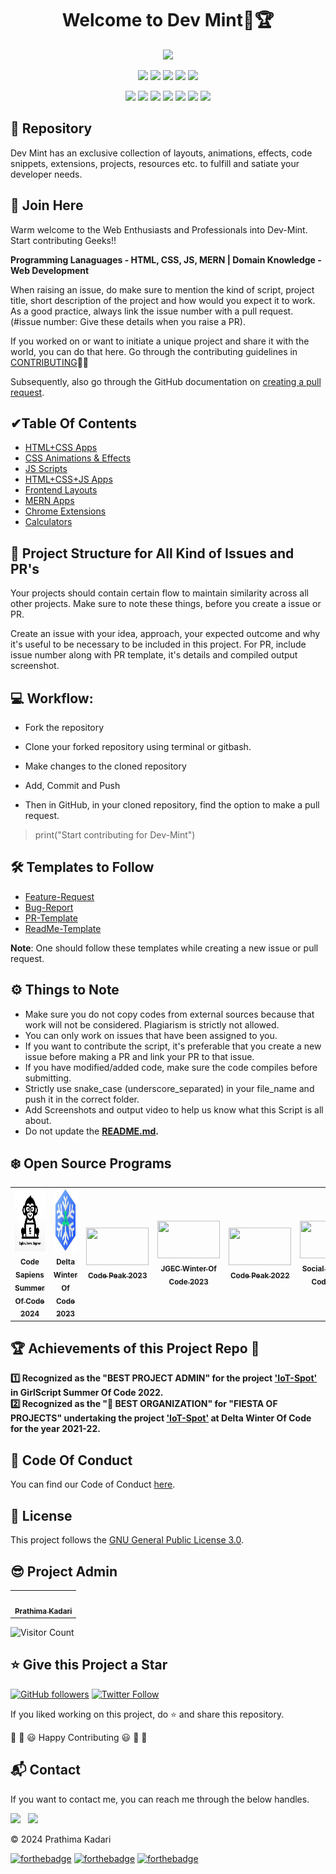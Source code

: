 <div align="center">
  <h1>Welcome to Dev Mint👋🏆</h1>
 <!-- <h3>Website for Dev Mint Project Application : <a href="https://prathimacode-hub.github.io/Dev-Mint/">Click Here!</a></h3> -->
</div>

<p align="center">
<img src="https://github.com/prathimacode-hub/prathimacode-hub/blob/main/Cover%20Photos/Dev-Mint.png"></a>
</p>

<p align="center">
<a href="https://github.com/prathimacode-hub"><img src="https://img.shields.io/badge/PRs-welcome-brightgreen.svg?style=flat&logo=github"></a> 
<a href="https://github.com/prathimacode-hub"><img src="https://img.shields.io/badge/Open%20Source-%F0%9F%A4%8D-Green"></a> 
<a href="https://github.com/prathimacode-hub"><img src="https://img.shields.io/static/v1.svg?label=Contributions&message=Welcome&color=0059b3&style=flat-square"></a>
<a href="https://github.com/prathimacode-hub/Dev-Mint/graphs/contributors"><img src="https://img.shields.io/github/contributors-anon/prathimacode-hub/Dev-Mint"></a>
<a href="https://github.com/prathimacode-hub"><img src="https://img.shields.io/maintenance/yes/2024"></a>
</p> 

<p align="center">
<a href="https://github.com/prathimacode-hub/Dev-Mint/stargazers"><img src="https://badgen.net/github/stars/prathimacode-hub/Dev-Mint"></a>
<a href="https://github.com/prathimacode-hub/Dev-Mint/network/members"><img src="https://badgen.net/github/forks/prathimacode-hub/Dev-Mint"></a>
<a href="https://github.com/prathimacode-hub/Dev-Mint/issues"><img src="https://badgen.net/github/open-issues/prathimacode-hub/Dev-Mint"></a>
<a href="https://github.com/prathimacode-hub/Dev-Mint/issues?q=is%3Aissue+is%3Aclosed"><img src="https://badgen.net/github/closed-issues/prathimacode-hub/Dev-Mint"></a>
<a href="https://github.com/prathimacode-hub/Dev-Mint/pulls"><img src="https://badgen.net/github/prs/prathimacode-hub/Dev-Mint"></a>
<a href="https://github.com/prathimacode-hub/Dev-Mint/pulls"><img src="https://badgen.net/github/open-prs/prathimacode-hub/Dev-Mint"></a>
<a href="https://github.com/prathimacode-hub/Dev-Mint/pulls?q=is%3Apr+is%3Aclosed"><img src="https://badgen.net/github/closed-prs/prathimacode-hub/Dev-Mint"></a>
</p>


## 📌 Repository

Dev Mint has an exclusive collection of layouts, animations, effects, code snippets, extensions, projects, resources etc. to fulfill and satiate your developer needs.


## 🙌 Join Here

Warm welcome to the Web Enthusiasts and Professionals into Dev-Mint. Start contributing Geeks!!

**Programming Lanaguages - HTML, CSS, JS, MERN | Domain Knowledge - Web Development**

<!--
Videos, Blogs, Programming, Tutorials, IDE, Self Guided Projects, Courses
Web Development, Data Science, Github -->

When raising an issue, do make sure to mention the kind of script, project title, short description of the project and how would you expect it to work. As a good practice, always link the issue number with a pull request. (#issue number: Give these details when you raise a PR).

If you worked on or want to initiate a unique project and share it with the world, you can do that here. Go through the contributing guidelines in [CONTRIBUTING](https://github.com/prathimacode-hub/Dev-Mint/blob/main/CONTRIBUTING.md)👩‍💻

Subsequently, also go through the GitHub documentation on [creating a pull request](https://help.github.com/en/github/collaborating-with-issues-and-pull-requests/creating-a-pull-request).


## ✔Table Of Contents

- [HTML+CSS Apps](https://github.com/prathimacode-hub/Dev-Mint/tree/main/HTML%2BCSS%20Apps)
- [CSS Animations & Effects](https://github.com/prathimacode-hub/Dev-Mint/tree/main/CSS%20Animations%20%26%20Effects)
- [JS Scripts](https://github.com/prathimacode-hub/Dev-Mint/tree/main/JS%20Scripts)
- [HTML+CSS+JS Apps](https://github.com/prathimacode-hub/Dev-Mint/tree/main/HTML%2BCSS%2BJS%20Apps)
- [Frontend Layouts](https://github.com/prathimacode-hub/Dev-Mint/tree/main/Frontend%20Layouts) 
- [MERN Apps](https://github.com/prathimacode-hub/Dev-Mint/tree/main/MERN%20Apps)
- [Chrome Extensions](https://github.com/prathimacode-hub/Dev-Mint/tree/main/Chrome%20Extensions)
- [Calculators](https://github.com/prathimacode-hub/Dev-Mint/tree/main/Calculators)
  
<!-- 
Content
 -->

<!--
## 📝 Project Structure for Issues :
-->

## 📝 Project Structure for All Kind of Issues and PR's

Your projects should contain certain flow to maintain similarity across all other projects. Make sure to note these things, before you create a issue or PR.

Create an issue with your idea, approach, your expected outcome and why it's useful to be necessary to be included in this project. For PR, include issue number along with PR template, it's details and compiled output screenshot.


## 💻 Workflow:

- Fork the repository

- Clone your forked repository using terminal or gitbash.

- Make changes to the cloned repository

- Add, Commit and Push

- Then in GitHub, in your cloned repository, find the option to make a pull request. 

> print("Start contributing for Dev-Mint")


## 🛠 Templates to Follow

- [Feature-Request](https://github.com/prathimacode-hub/Dev-Mint/blob/main/.github/ISSUE_TEMPLATE/Feature_Request.md)
- [Bug-Report](https://github.com/prathimacode-hub/Dev-Mint/blob/main/.github/ISSUE_TEMPLATE/Bug_Report.md)
- [PR-Template](https://github.com/prathimacode-hub/Dev-Mint/blob/main/.github/PULL_REQUEST_TEMPLATE.md)
- [ReadMe-Template](https://github.com/prathimacode-hub/Dev-Mint/blob/main/.github/README_TEMPLATE.md)

**Note**: One should follow these templates while creating a new issue or pull request. 


## ⚙️ Things to Note

* Make sure you do not copy codes from external sources because that work will not be considered. Plagiarism is strictly not allowed.
* You can only work on issues that have been assigned to you.
* If you want to contribute the script, it's preferable that you create a new issue before making a PR and link your PR to that issue.
* If you have modified/added code, make sure the code compiles before submitting.
* Strictly use snake_case (underscore_separated) in your file_name and push it in the correct folder.
* Add Screenshots and output video to help us know what this Script is all about. 
* Do not update the **[README.md](https://github.com/prathimacode-hub/Dev-Mint/blob/main/README.md).**

<!--
<td align="center">
<a href="https://swoc.getsocialnow.co/"><img src="https://github.com/prathimacode-hub/prathimacode-hub/blob/main/Open%20Source%20Programs/Social%20Winter%20Of%20Code%202022/Social-Winter-Of-Code-Logo.png" width=100px height=100px /><br /><sub><b>Social Winter Of Code 2022</b></sub></a>
 </td>
 -->
 
 ## ❄️ Open Source Programs
 
<table>
<tr>
<td align="center">
<a href="https://codesapiens.in/"><img src="https://github.com/prathimacode-hub/prathimacode-hub/blob/main/Open%20Source%20Programs/CodeSapiens%20Summer%20Of%20Code%202024/CodeSapiens%20Summer%20Of%20Code.png" width=100px height=100px /><br /><sub><b>Code Sapiens Summer Of Code 2024</b></sub></a>
</td>
<td align="center">
<a href="https://dwoc.io/"><img src="https://github.com/prathimacode-hub/prathimacode-hub/blob/main/Open%20Source%20Programs/Delta%20Winter%20Of%20Code%202023/DWOC2023.jpg" width=100px height=100px /><br /><sub><b>Delta Winter Of Code 2023</b></sub></a>
 </td>
 <td align="center">
<a href="https://www.codepeak.tech/"><img src="https://github.com/prathimacode-hub/prathimacode-hub/blob/main/Open%20Source%20Programs/Code%20Peak%202022/Code%20Peak.png" width=100px height=60px /><br /><sub><b>Code Peak 2023</b></sub></a>
 </td>
 <td align="center">
<a href="https://jwoc-2k23.vercel.app/"><img src="https://github.com/prathimacode-hub/prathimacode-hub/blob/main/Open%20Source%20Programs/JGEC%20Winter%20Of%20Code%202023/JGEC-Winter-Of-Code%20-2023.jpg" width=100px height=60px /><br /><sub><b>JGEC Winter Of Code 2023</b></sub></a>
 </td>
 <td align="center">
<a href="https://www.codepeak.tech/"><img src="https://github.com/prathimacode-hub/prathimacode-hub/blob/main/Open%20Source%20Programs/Code%20Peak%202022/Code%20Peak.png" width=100px height=60px /><br /><sub><b>Code Peak 2022</b></sub></a>
 </td>
 <td align="center">
<a href="https://www.socialwinterofcode.com/"><img src="https://github.com/prathimacode-hub/prathimacode-hub/blob/main/Open%20Source%20Programs/Social%20Winter%20Of%20Code%202022/Social-Winter-Of-Code-Logo.png" width=100px height=60px /><br /><sub><b>Social Winter Of Code 2022</b></sub></a>
 </td>
</tr>
</table>


## 🏆 Achievements of this Project Repo 🎉

**:one: Recognized as the "BEST PROJECT ADMIN" for the project ['IoT-Spot'](https://github.com/prathimacode-hub/IoT-Spot) in GirlScript Summer Of Code 2022.**</br>
**:two: Recognized as the "🥇 BEST ORGANIZATION" for "FIESTA OF PROJECTS" undertaking the project ['IoT-Spot'](https://github.com/prathimacode-hub/IoT-Spot) at Delta Winter Of Code for the year 2021-22.**</br>

<!-- 

## 📊 Leaderboard 

<table>
  <tr>
    <td align="center"><a href="https://github.com/prathimacode-hub/IoT-Spot/blob/main/.github/gssoc_leaderboard.md"><img src="https://cdn-icons-png.flaticon.com/512/1986/1986941.png" width="100px;" alt=""/><br /><sub><b>GSSOC Leaderboard 2022</b></sub></a></td>
    <td align="center"><a href="https://github.com/prathimacode-hub/IoT-Spot/blob/main/.github/swoc_leaderboard.md"><img src="https://cdn-icons-png.flaticon.com/512/1986/1986941.png" width="100px;" alt=""/><br /><sub><b>SWOC Leaderboard 2021</b></sub></a></td>
  </tr>
</table>
-->

<!--

## ✨ Hall Of Fame   

Thanks go to these Wonderful People. Contributions of any kind are welcome!🚀 -->

<!-- ALL-CONTRIBUTORS-LIST:START - Do not remove or modify this section -->
<!-- prettier-ignore-start -->
<!-- markdownlint-disable -->
<!--
<a href="https://github.com/prathimacode-hub/Dev-Mint/graphs/contributors">
  <img src="https://contrib.rocks/image?repo=prathimacode-hub/Dev-Mint" />
</a>
-->

<!-- markdownlint-enable -->
<!-- prettier-ignore-end -->
<!-- ALL-CONTRIBUTORS-LIST:END -->


## 📜 Code Of Conduct

You can find our Code of Conduct [here](https://github.com/prathimacode-hub/Dev-Mint/blob/main/CODE_OF_CONDUCT.md).


## 📝 License

This project follows the [GNU General Public License 3.0](https://github.com/prathimacode-hub/Dev-Mint/blob/main/LICENSE).

<!--
## 😎 CodePeak Mentor

<table>
  <tr>
<td align="center"><a href="https://github.com/Kumar-Ankit56"><img src="https://avatars.githubusercontent.com/u/73521123?v=4" width="100px;" alt=""/><br /><sub><b>Ankit Kumar</b></sub></a></td>
  </tr>
</table>
-->

## 😎 Project Admin

<table>
  <tr>
<td align="center"><a href="https://github.com/prathimacode-hub"><img src="https://github.com/prathimacode-hub/prathimacode-hub/blob/main/Profile%20Assets/Official%20Professional%20Pic.jpg" width="100px;" alt=""/><br /><sub><b>Prathima Kadari</b></sub></a></td>
  </tr>
</table>


![Visitor Count](https://profile-counter.glitch.me/{prathimacode-hub}/count.svg)

<!-- 
## 🌟 Stargazers Over Time 🌟

[![Stargazers Over Time](https://starchart.cc/prathimacode-hub/Dev-Mint.svg)](https://starchart.cc/prathimacode-hub/Dev-Mint) -->


## ⭐ Give this Project a Star

[![GitHub followers](https://img.shields.io/github/followers/prathimacode-hub.svg?label=Follow%20@prathimacode-hub&style=social)](https://github.com/prathimacode-hub/) [![Twitter Follow](https://img.shields.io/twitter/follow/prathima_kadari?label=Follow%20@prathima_kadari&style=social)](https://twitter.com/prathima_kadari)

If you liked working on this project, do ⭐ and share this repository.

🎉 🎊 😃 Happy Contributing 😃 🎊 🎉


<!-- <sup><kbd>***[Click Here](https://github.com/prathimacode-hub/prathimacode-hub/blob/main/Projects/OpenSource-Projects.md)***</kbd> *to view my open source projects and</sup>*  <sup><kbd>***[Get In](https://github.com/prathimacode-hub/prathimacode-hub/blob/main/GitHub%20Projects/Learning-Projects.md)***</kbd> *for learning projects.</sup>* <br>
</td> 

<sup><kbd>***[Click Here](https://github.com/prathimacode-hub/prathimacode-hub/blob/main/GitHub%20Projects/OpenSource-Projects.md)***</kbd> *to view my open source projects.</sup>* <br> -->


## 📬 Contact

If you want to contact me, you can reach me through the below handles.

<a href="https://www.linkedin.com/in/prathima-kadari/"><img src="https://www.felberpr.com/wp-content/uploads/linkedin-logo.png" width="25"></img></a>&nbsp;&nbsp; <a href="https://twitter.com/prathima_kadari"><img src="https://encrypted-tbn0.gstatic.com/images?q=tbn:ANd9GcSzSYNFWywSHd7i84bmvUomd99zCDo-rC_utR43Ihn6peRcE9cUOTkP5K0SHdBmz-dU7tA&usqp=CAU" width="25"></img></a>

© 2024 Prathima Kadari


[![forthebadge](https://forthebadge.com/images/badges/built-with-love.svg)](https://forthebadge.com) [![forthebadge](https://forthebadge.com/images/badges/built-by-developers.svg)](https://forthebadge.com) [![forthebadge](https://forthebadge.com/images/badges/built-with-swag.svg)](https://forthebadge.com) 


